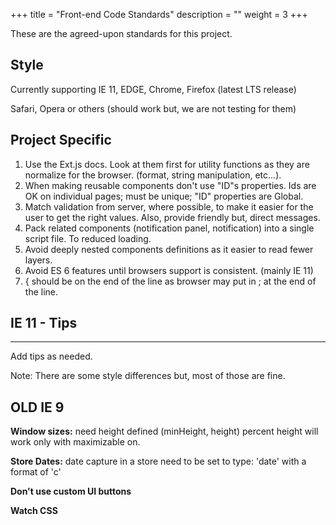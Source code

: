 +++
title = "Front-end Code Standards"
description = ""
weight = 3
+++

These are the agreed-upon standards for this project.
<!--more-->

## Style

Currently supporting IE 11, EDGE, Chrome, Firefox (latest LTS release)

Safari, Opera or others (should work but, we are not testing for them)


## Project Specific

1. Use the Ext.js docs.  Look at them first for utility functions as they are normalize for the browser.  (format, string manipulation, etc...).  
2. When making reusable components don't use "ID"s properties. Ids are OK on individual pages; must be unique; "ID" properties are Global.  
3. Match validation from server, where possible, to make it easier for the user to get the right values. Also, provide friendly but, direct messages.
4. Pack related components (notification panel, notification) into a single script file. To reduced loading.
5. Avoid deeply nested components definitions as it easier to read fewer layers.
6. Avoid ES 6 features until browsers support is consistent. (mainly IE 11)
7. { should be on the end of the line as browser may put in ; at the end of the line.


## IE 11 - Tips
----

Add tips as needed.

Note: There are some style differences but, most of those are fine.


## OLD IE 9 
**Window sizes:** need height defined (minHeight, height) percent height will work only with maximizable on.

**Store Dates:** date capture in a store need to be set to type: 'date' with a format of 'c'

**Don't use custom UI buttons**

**Watch CSS**
